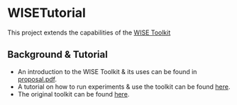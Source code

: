 # WISETutorial

This project extends the capabilities of the [WISE Toolkit](https://github.com/coc-gatech-newelba/WISETutorial "WISE Tutorial")

## Background & Tutorial
* An introduction to the WISE Toolkit & its uses can be found in [proposal.pdf](./proposal.pdf "Project Proposal").
* A tutorial on how to run experiments & use the toolkit can be found [here](https://www.cc.gatech.edu/~ral3/tutorial2.html "Tutorial").
* The original toolkit can be found [here](https://github.com/coc-gatech-newelba/WISETutorial "Previous Generation Toolkit").



